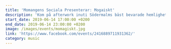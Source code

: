 ```yaml
---
title: 'Momangens Sociala Presenterar: Mogaiskt'
description: 'Kom på afterwork inuti Södermalms bäst bevarade hemlighet. Liveande elektronisk mysmusik och billig dryck för medlemmar'
start_date: 2019-06-14 17:00:00 +0200
end_date: 2019-06-14 23:00:00 +0200
image: /images/events/momagiskt.jpg
link: 'https://www.facebook.com/events/2416889711931362/'
category: music
---
```


